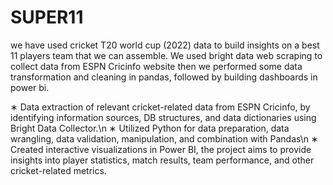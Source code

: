 # SUPER11

we have used cricket T20 world cup (2022) data to build insights on a best 11 players team that we can assemble. We used bright data web scraping to collect data from ESPN Cricinfo website then we performed some data transformation and cleaning in pandas, followed by building dashboards in power bi. 

∗ Data extraction of relevant cricket-related data from ESPN Cricinfo, by identifying information sources, DB structures,
and data dictionaries using Bright Data Collector.\n
∗ Utilized Python for data preparation, data wrangling, data validation, manipulation, and combination with Pandas\n
∗ Created interactive visualizations in Power BI, the project aims to provide insights into player statistics, match results,
team performance, and other cricket-related metrics.
